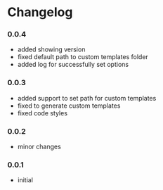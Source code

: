 # Changelog

### 0.0.4
- added showing version
- fixed default path to custom templates folder
- added log for successfully set options

### 0.0.3
- added support to set path for custom templates
- fixed to generate custom templates
- fixed code styles

### 0.0.2
- minor changes

### 0.0.1
- initial
